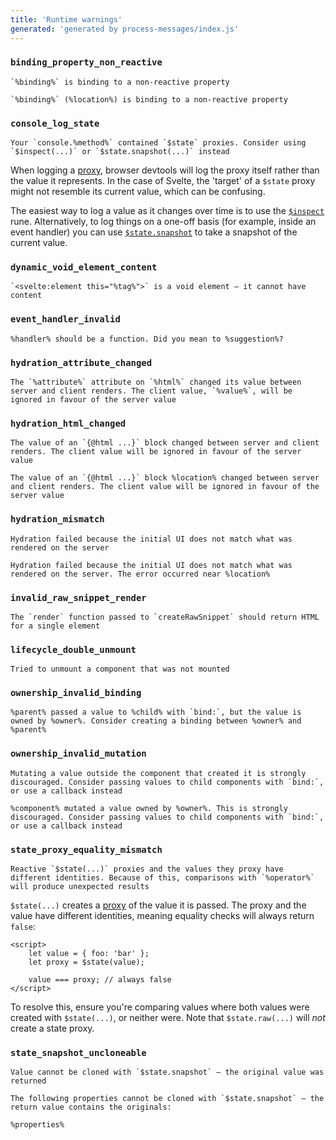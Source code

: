 ```yaml
---
title: 'Runtime warnings'
generated: 'generated by process-messages/index.js'
---
```


### `binding_property_non_reactive`

```
`%binding%` is binding to a non-reactive property
```

```
`%binding%` (%location%) is binding to a non-reactive property
```

### `console_log_state`

```
Your `console.%method%` contained `$state` proxies. Consider using `$inspect(...)` or `$state.snapshot(...)` instead
```

When logging a [proxy](https://developer.mozilla.org/en-US/docs/Web/JavaScript/Reference/Global_Objects/Proxy), browser devtools will log the proxy itself rather than the value it represents. In the case of Svelte, the 'target' of a `$state` proxy might not resemble its current value, which can be confusing.

The easiest way to log a value as it changes over time is to use the [`$inspect`](https://svelte-5-preview.vercel.app/docs/runes#$inspect) rune. Alternatively, to log things on a one-off basis (for example, inside an event handler) you can use [`$state.snapshot`](https://svelte-5-preview.vercel.app/docs/runes#$state-snapshot) to take a snapshot of the current value.

### `dynamic_void_element_content`

```
`<svelte:element this="%tag%">` is a void element — it cannot have content
```

### `event_handler_invalid`

```
%handler% should be a function. Did you mean to %suggestion%?
```

### `hydration_attribute_changed`

```
The `%attribute%` attribute on `%html%` changed its value between server and client renders. The client value, `%value%`, will be ignored in favour of the server value
```

### `hydration_html_changed`

```
The value of an `{@html ...}` block changed between server and client renders. The client value will be ignored in favour of the server value
```

```
The value of an `{@html ...}` block %location% changed between server and client renders. The client value will be ignored in favour of the server value
```

### `hydration_mismatch`

```
Hydration failed because the initial UI does not match what was rendered on the server
```

```
Hydration failed because the initial UI does not match what was rendered on the server. The error occurred near %location%
```

### `invalid_raw_snippet_render`

```
The `render` function passed to `createRawSnippet` should return HTML for a single element
```

### `lifecycle_double_unmount`

```
Tried to unmount a component that was not mounted
```

### `ownership_invalid_binding`

```
%parent% passed a value to %child% with `bind:`, but the value is owned by %owner%. Consider creating a binding between %owner% and %parent%
```

### `ownership_invalid_mutation`

```
Mutating a value outside the component that created it is strongly discouraged. Consider passing values to child components with `bind:`, or use a callback instead
```

```
%component% mutated a value owned by %owner%. This is strongly discouraged. Consider passing values to child components with `bind:`, or use a callback instead
```

### `state_proxy_equality_mismatch`

```
Reactive `$state(...)` proxies and the values they proxy have different identities. Because of this, comparisons with `%operator%` will produce unexpected results
```

`$state(...)` creates a [proxy](https://developer.mozilla.org/en-US/docs/Web/JavaScript/Reference/Global_Objects/Proxy) of the value it is passed. The proxy and the value have different identities, meaning equality checks will always return `false`:

```svelte
<script>
	let value = { foo: 'bar' };
	let proxy = $state(value);

	value === proxy; // always false
</script>
```

To resolve this, ensure you're comparing values where both values were created with `$state(...)`, or neither were. Note that `$state.raw(...)` will _not_ create a state proxy.

### `state_snapshot_uncloneable`

```
Value cannot be cloned with `$state.snapshot` — the original value was returned
```

```
The following properties cannot be cloned with `$state.snapshot` — the return value contains the originals:

%properties%
```

